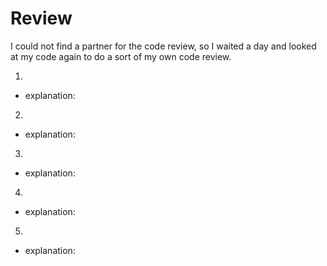 # Review
I could not find a partner for the code review, so I waited a day and looked at my code again to do a sort of my own code review.

1. 
* explanation: 
2.
* explanation:
3.
* explanation:
4.
* explanation:
5. 
* explanation:



